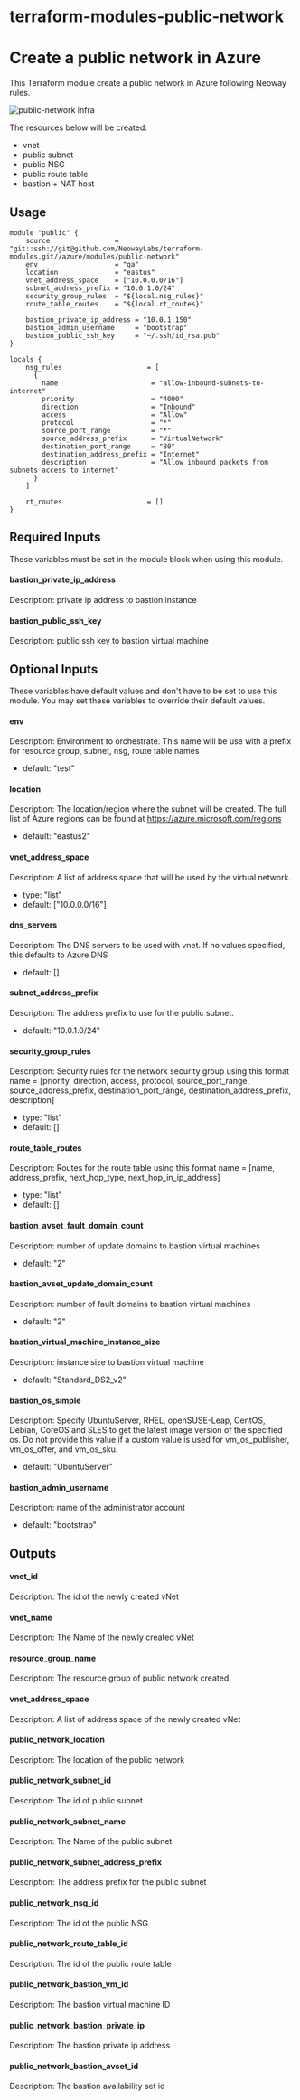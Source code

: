 # terraform-modules-public-network #

Create a public network in Azure
==============================================================================

This Terraform module create a public network in Azure following Neoway rules.

![public-network infra](public-network.png)

The resources below will be created:

 * vnet
 * public subnet
 * public NSG
 * public route table
 * bastion + NAT host

Usage
-----

```hcl
module "public" {
    source                = "git::ssh://git@github.com/NeowayLabs/terraform-modules.git//azure/modules/public-network"
    env                   = "qa"
    location              = "eastus"
    vnet_address_space    = ["10.0.0.0/16"]
    subnet_address_prefix = "10.0.1.0/24"
    security_group_rules  = "${local.nsg_rules}"
    route_table_routes    = "${local.rt_routes}"

    bastion_private_ip_address = "10.0.1.150"
    bastion_admin_username     = "bootstrap"
    bastion_public_ssh_key     = "~/.ssh/id_rsa.pub"
}

locals {
    nsg_rules                     = [
      {
        name                       = "allow-inbound-subnets-to-internet"
        priority                   = "4000"
        direction                  = "Inbound"
        access                     = "Allow"
        protocol                   = "*"
        source_port_range          = "*"
        source_address_prefix      = "VirtualNetwork"
        destination_port_range     = "80"
        destination_address_prefix = "Internet"
        description                = "Allow inbound packets from subnets access to internet"
      }
    ]

    rt_routes                     = []
}
```

Required Inputs
----
These variables must be set in the module block when using this module.

#### bastion_private_ip_address
Description: private ip address to bastion instance

#### bastion_public_ssh_key
Description: public ssh key to bastion virtual machine

Optional Inputs
----

These variables have default values and don't have to be set to use this module. You may set these variables to override their default values.

#### env
Description: Environment to orchestrate. This name will be use with a prefix for resource group, subnet, nsg, route table names
 - default: "test"

#### location
Description: The location/region where the subnet will be created. The full list of Azure regions can be found at https://azure.microsoft.com/regions
 - default: "eastus2"

#### vnet_address_space
Description: A list of address space that will be used by the virtual network.
 - type: "list"
 - default: ["10.0.0.0/16"]

#### dns_servers
Description: The DNS servers to be used with vnet. If no values specified, this defaults to Azure DNS
 - default: []

#### subnet_address_prefix
Description: The address prefix to use for the public subnet.
 - default: "10.0.1.0/24"

#### security_group_rules
Description: Security rules for the network security group using this format name = [priority, direction, access, protocol, source_port_range, source_address_prefix, destination_port_range, destination_address_prefix, description]
 - type: "list"
 - default: []

#### route_table_routes
Description: Routes for the route table using this format name = [name, address_prefix, next_hop_type, next_hop_in_ip_address]
 - type: "list"
 - default: []

#### bastion_avset_fault_domain_count
Description: number of update domains to bastion virtual machines
 - default: "2"

#### bastion_avset_update_domain_count
Description: number of fault domains to bastion virtual machines
 - default: "2"

#### bastion_virtual_machine_instance_size
Description: instance size to bastion virtual machine
 - default: "Standard_DS2_v2"

#### bastion_os_simple
Description: Specify UbuntuServer, RHEL, openSUSE-Leap, CentOS, Debian, CoreOS and SLES to get the latest image version of the specified os.  Do not provide this value if a custom value is used for vm_os_publisher, vm_os_offer, and vm_os_sku.
 - default: "UbuntuServer"

#### bastion_admin_username
Description: name of the administrator account
 - default: "bootstrap"

Outputs
----

#### vnet_id
Description: The id of the newly created vNet

#### vnet_name
Description: The Name of the newly created vNet

#### resource_group_name
Description: The resource group of public network created

#### vnet_address_space
Description: A list of address space of the newly created vNet

#### public_network_location
Description: The location of the public network

#### public_network_subnet_id
Description: The id of public subnet

#### public_network_subnet_name
Description: The Name of the public subnet

#### public_network_subnet_address_prefix
Description: The address prefix for the public subnet

#### public_network_nsg_id
Description: The id of the public NSG

#### public_network_route_table_id
Description: The id of the public route table

#### public_network_bastion_vm_id
Description: The bastion virtual machine ID

#### public_network_bastion_private_ip
Description: The bastion private ip address

#### public_network_bastion_avset_id
Description: The bastion availability set id
